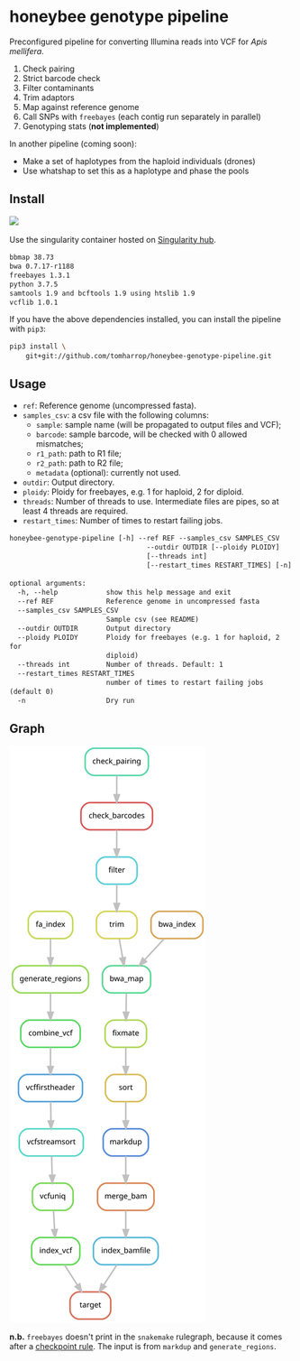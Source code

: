 # honeybee genotype pipeline

Preconfigured pipeline for converting Illumina reads into VCF for *Apis mellifera*.

1. Check pairing
2. Strict barcode check 
3. Filter contaminants
4. Trim adaptors
5. Map against reference genome
6. Call SNPs with `freebayes` (each contig run separately in parallel)
7. Genotyping stats (**not implemented**)

In another pipeline (coming soon):

- Make a set of haplotypes from the haploid individuals (drones)
- Use whatshap to set this as a haplotype and phase the pools

## Install

[![](https://www.singularity-hub.org/static/img/hosted-singularity--hub-%23e32929.svg)](https://singularity-hub.org/collections/3839)

Use the singularity container hosted on [Singularity hub](https://singularity-hub.org/collections/3839).

```
bbmap 38.73
bwa 0.7.17-r1188
freebayes 1.3.1
python 3.7.5
samtools 1.9 and bcftools 1.9 using htslib 1.9
vcflib 1.0.1
```

If you have the above dependencies installed, you can install the pipeline with `pip3`:

```bash
pip3 install \
    git+git://github.com/tomharrop/honeybee-genotype-pipeline.git
```

## Usage

- `ref`: Reference genome (uncompressed fasta).
- `samples_csv`: a csv file with the following columns:
    - `sample`: sample name (will be propagated to output files and VCF);
    - `barcode`: sample barcode, will be checked with 0 allowed mismatches;
    - `r1_path`: path to R1 file;
    - `r2_path`: path to R2 file;
    - `metadata` (optional): currently not used.
- `outdir`: Output directory.
- `ploidy`: Ploidy for freebayes, e.g. 1 for haploid, 2 for diploid.
- `threads`: Number of threads to use. Intermediate files are pipes, so at least 4 threads are required.
- `restart_times`: Number of times to restart failing jobs.

```
honeybee-genotype-pipeline [-h] --ref REF --samples_csv SAMPLES_CSV
                                  --outdir OUTDIR [--ploidy PLOIDY]
                                  [--threads int]
                                  [--restart_times RESTART_TIMES] [-n]

optional arguments:
  -h, --help            show this help message and exit
  --ref REF             Reference genome in uncompressed fasta
  --samples_csv SAMPLES_CSV
                        Sample csv (see README)
  --outdir OUTDIR       Output directory
  --ploidy PLOIDY       Ploidy for freebayes (e.g. 1 for haploid, 2 for
                        diploid)
  --threads int         Number of threads. Default: 1
  --restart_times RESTART_TIMES
                        number of times to restart failing jobs (default 0)
  -n                    Dry run

```

## Graph

![](graph.svg)

**n.b.** `freebayes` doesn't print in the `snakemake` rulegraph, because it comes after a [checkpoint rule](https://snakemake.readthedocs.io/en/stable/snakefiles/rules.html#data-dependent-conditional-execution). The input is from `markdup` and `generate_regions`.
